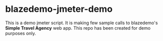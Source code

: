 # blazedemo-jmeter-demo
This is a demo jmeter script. It is making few sample calls to blazedemo's **Simple Travel Agency** web app. This repo has been created for demo purposes only. 
